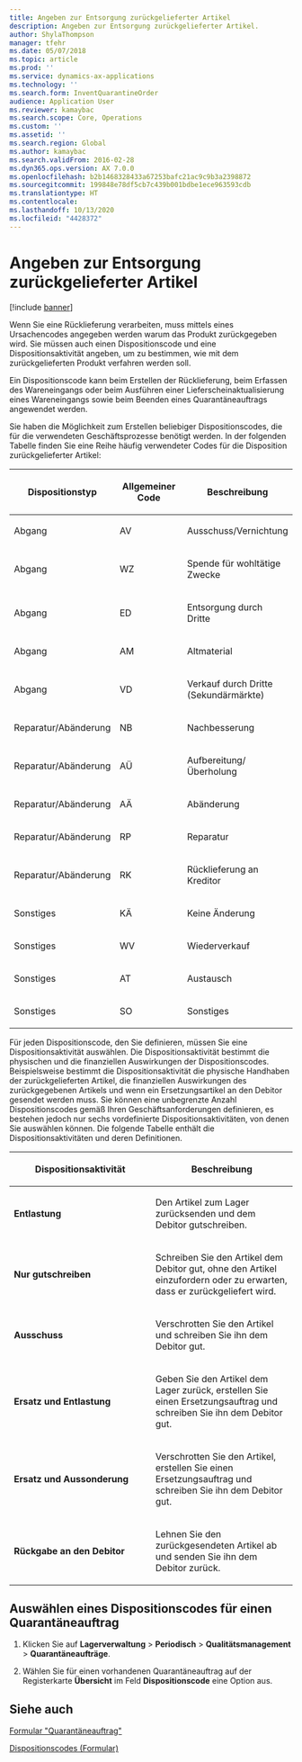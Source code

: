 ```yaml
---
title: Angeben zur Entsorgung zurückgelieferter Artikel
description: Angeben zur Entsorgung zurückgelieferter Artikel.
author: ShylaThompson
manager: tfehr
ms.date: 05/07/2018
ms.topic: article
ms.prod: ''
ms.service: dynamics-ax-applications
ms.technology: ''
ms.search.form: InventQuarantineOrder
audience: Application User
ms.reviewer: kamaybac
ms.search.scope: Core, Operations
ms.custom: ''
ms.assetid: ''
ms.search.region: Global
ms.author: kamaybac
ms.search.validFrom: 2016-02-28
ms.dyn365.ops.version: AX 7.0.0
ms.openlocfilehash: b2b1468328433a67253bafc21ac9c9b3a2398872
ms.sourcegitcommit: 199848e78df5cb7c439b001bdbe1ece963593cdb
ms.translationtype: HT
ms.contentlocale: 
ms.lasthandoff: 10/13/2020
ms.locfileid: "4428372"
---
```

# <a name="specify-how-to-dispose-of-returned-items"></a>Angeben zur Entsorgung zurückgelieferter Artikel 

[!include [banner](../includes/banner.md)]


Wenn Sie eine Rücklieferung verarbeiten, muss mittels eines Ursachencodes angegeben werden warum das Produkt zurückgegeben wird. Sie müssen auch einen Dispositionscode und eine Dispositionsaktivität angeben, um zu bestimmen, wie mit dem zurückgelieferten Produkt verfahren werden soll.

Ein Dispositionscode kann beim Erstellen der Rücklieferung, beim Erfassen des Wareneingangs oder beim Ausführen einer Lieferscheinaktualisierung eines Wareneingangs sowie beim Beenden eines Quarantäneauftrags angewendet werden.

Sie haben die Möglichkeit zum Erstellen beliebiger Dispositionscodes, die für die verwendeten Geschäftsprozesse benötigt werden. In der folgenden Tabelle finden Sie eine Reihe häufig verwendeter Codes für die Disposition zurückgelieferter Artikel:

<table>
<colgroup>
<col style="width: 33%" />
<col style="width: 33%" />
<col style="width: 33%" />
</colgroup>
<thead>
<tr class="header">
<th><p>Dispositionstyp</p></th>
<th><p>Allgemeiner Code</p></th>
<th><p>Beschreibung</p></th>
</tr>
</thead>
<tbody>
<tr class="odd">
<td><p>Abgang</p></td>
<td><p>AV</p></td>
<td><p>Ausschuss/Vernichtung</p></td>
</tr>
<tr class="even">
<td><p>Abgang</p></td>
<td><p>WZ</p></td>
<td><p>Spende für wohltätige Zwecke</p></td>
</tr>
<tr class="odd">
<td><p>Abgang</p></td>
<td><p>ED</p></td>
<td><p>Entsorgung durch Dritte</p></td>
</tr>
<tr class="even">
<td><p>Abgang</p></td>
<td><p>AM</p></td>
<td><p>Altmaterial</p></td>
</tr>
<tr class="odd">
<td><p>Abgang</p></td>
<td><p>VD</p></td>
<td><p>Verkauf durch Dritte (Sekundärmärkte)</p></td>
</tr>
<tr class="even">
<td><p>Reparatur/Abänderung</p></td>
<td><p>NB</p></td>
<td><p>Nachbesserung</p></td>
</tr>
<tr class="odd">
<td><p>Reparatur/Abänderung</p></td>
<td><p>AÜ</p></td>
<td><p>Aufbereitung/Überholung</p></td>
</tr>
<tr class="even">
<td><p>Reparatur/Abänderung</p></td>
<td><p>AÄ</p></td>
<td><p>Abänderung</p></td>
</tr>
<tr class="odd">
<td><p>Reparatur/Abänderung</p></td>
<td><p>RP</p></td>
<td><p>Reparatur</p></td>
</tr>
<tr class="even">
<td><p>Reparatur/Abänderung</p></td>
<td><p>RK</p></td>
<td><p>Rücklieferung an Kreditor</p></td>
</tr>
<tr class="odd">
<td><p>Sonstiges</p></td>
<td><p>KÄ</p></td>
<td><p>Keine Änderung</p></td>
</tr>
<tr class="even">
<td><p>Sonstiges</p></td>
<td><p>WV</p></td>
<td><p>Wiederverkauf</p></td>
</tr>
<tr class="odd">
<td><p>Sonstiges</p></td>
<td><p>AT</p></td>
<td><p>Austausch</p></td>
</tr>
<tr class="even">
<td><p>Sonstiges</p></td>
<td><p>SO</p></td>
<td><p>Sonstiges</p></td>
</tr>
</tbody>
</table>


Für jeden Dispositionscode, den Sie definieren, müssen Sie eine Dispositionsaktivität auswählen. Die Dispositionsaktivität bestimmt die physischen und die finanziellen Auswirkungen der Dispositionscodes. Beispielsweise bestimmt die Dispositionsaktivität die physische Handhaben der zurückgelieferten Artikel, die finanziellen Auswirkungen des zurückgegebenen Artikels und wenn ein Ersetzungsartikel an den Debitor gesendet werden muss. Sie können eine unbegrenzte Anzahl Dispositionscodes gemäß Ihren Geschäftsanforderungen definieren, es bestehen jedoch nur sechs vordefinierte Dispositionsaktivitäten, von denen Sie auswählen können. Die folgende Tabelle enthält die Dispositionsaktivitäten und deren Definitionen.

<table>
<colgroup>
<col style="width: 50%" />
<col style="width: 50%" />
</colgroup>
<thead>
<tr class="header">
<th><p>Dispositionsaktivität</p></th>
<th><p>Beschreibung</p></th>
</tr>
</thead>
<tbody>
<tr class="odd">
<td><p><strong>Entlastung</strong></p></td>
<td><p>Den Artikel zum Lager zurücksenden und dem Debitor gutschreiben.</p></td>
</tr>
<tr class="even">
<td><p><strong>Nur gutschreiben</strong></p></td>
<td><p>Schreiben Sie den Artikel dem Debitor gut, ohne den Artikel einzufordern oder zu erwarten, dass er zurückgeliefert wird.</p></td>
</tr>
<tr class="odd">
<td><p><strong>Ausschuss</strong></p></td>
<td><p>Verschrotten Sie den Artikel und schreiben Sie ihn dem Debitor gut.</p></td>
</tr>
<tr class="even">
<td><p><strong>Ersatz und Entlastung</strong></p></td>
<td><p>Geben Sie den Artikel dem Lager zurück, erstellen Sie einen Ersetzungsauftrag und schreiben Sie ihn dem Debitor gut.</p></td>
</tr>
<tr class="odd">
<td><p><strong>Ersatz und Aussonderung</strong></p></td>
<td><p>Verschrotten Sie den Artikel, erstellen Sie einen Ersetzungsauftrag und schreiben Sie ihn dem Debitor gut.</p></td>
</tr>
<tr class="even">
<td><p><strong>Rückgabe an den Debitor</strong></p></td>
<td><p>Lehnen Sie den zurückgesendeten Artikel ab und senden Sie ihn dem Debitor zurück.</p></td>
</tr>
</tbody>
</table>


## <a name="select-a-disposition-code-for-a-quarantine-order"></a>Auswählen eines Dispositionscodes für einen Quarantäneauftrag

1.  Klicken Sie auf **Lagerverwaltung** \> **Periodisch** \> **Qualitätsmanagement** \> **Quarantäneaufträge**.

2.  Wählen Sie für einen vorhandenen Quarantäneauftrag auf der Registerkarte **Übersicht** im Feld **Dispositionscode** eine Option aus.



## <a name="see-also"></a>Siehe auch

[Formular "Quarantäneauftrag"](https://technet.microsoft.com/library/aa554073(v=ax.60))

[Dispositionscodes (Formular)](https://technet.microsoft.com/library/hh597113\(v=ax.60\))

  


